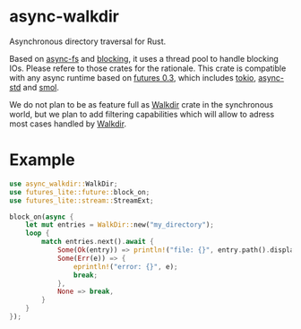 # async-walkdir
Asynchronous directory traversal for Rust.

Based on [async-fs][2] and [blocking][3],
it uses a thread pool to handle blocking IOs. Please refere to those crates for the rationale.
This crate is compatible with any async runtime based on [futures 0.3][4],
which includes [tokio][5], [async-std][6] and [smol][7].

We do not plan to be as feature full as [Walkdir][1] crate in the synchronous world, but
we plan to add filtering capabilities which will allow to adress most cases handled by [Walkdir][1].

# Example

```rust
use async_walkdir::WalkDir;
use futures_lite::future::block_on;
use futures_lite::stream::StreamExt;

block_on(async {
    let mut entries = WalkDir::new("my_directory");
    loop {
        match entries.next().await {
            Some(Ok(entry)) => println!("file: {}", entry.path().display()),
            Some(Err(e)) => {
                eprintln!("error: {}", e);
                break;
            },
            None => break,
        }
    }
});
```

[1]: https://docs.rs/walkdir
[2]: https://docs.rs/async-fs
[3]: https://docs.rs/blocking
[4]: https://docs.rs/futures-core
[5]: https://docs.rs/tokio
[6]: https://docs.rs/async-std
[7]: https://docs.rs/smol